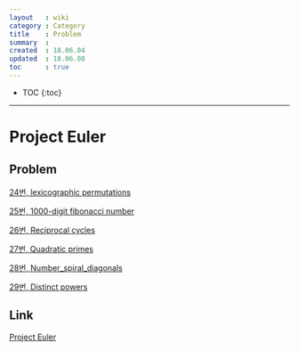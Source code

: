 ```yaml
---
layout   : wiki
category : Category
title    : Problem
summary  : 
created  : 18.06.04
updated  : 18.06.08
toc      : true
---
```


* TOC
 {:toc}

* * *

# Project Euler

## Problem

[24번, lexicographic permutations](/wiki/problem_pe_024_lexicographic_permutations)

[25번, 1000-digit fibonacci number](/wiki/problem_pe_025_1000-digit_fibonacci_number)

[26번, Reciprocal cycles](/wiki/problem_pe_026_reciprocal_cycles)

[27번, Quadratic primes](/wiki/problem_pe_027_quadratic_primes)

[28번, Number_spiral_diagonals](/wiki/problem_pe_028_number_spiral_diagonals)

[29번, Distinct powers](/wiki/problem_pe_029_distinct_powers)

## Link

[Project Euler](https://projecteuler.net/)